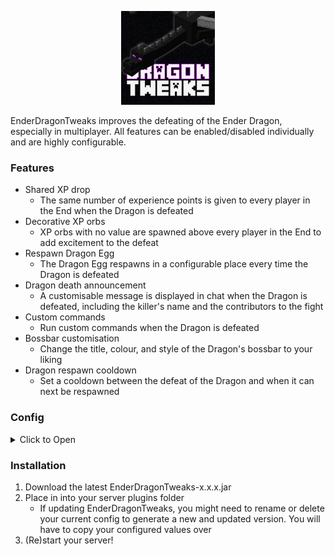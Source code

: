 <p align="center">
    <img alt="logo" src="https://raw.githubusercontent.com/evs-dev/EnderDragonTweaks/master/logo.png" width="150px" />
</p>

EnderDragonTweaks improves the defeating of the Ender Dragon, especially in multiplayer. All features can be enabled/disabled individually and are highly configurable.

### Features

- Shared XP drop
    - The same number of experience points is given to every player in the End when the Dragon is defeated
- Decorative XP orbs
    - XP orbs with no value are spawned above every player in the End to add excitement to the defeat
- Respawn Dragon Egg
    - The Dragon Egg respawns in a configurable place every time the Dragon is defeated
- Dragon death announcement
    - A customisable message is displayed in chat when the Dragon is defeated, including the killer's name and the contributors to the fight
- Custom commands
    - Run custom commands when the Dragon is defeated
- Bossbar customisation
    - Change the title, colour, and style of the Dragon's bossbar to your liking
- Dragon respawn cooldown
    - Set a cooldown between the defeat of the Dragon and when it can next be respawned


### Config
<details>
<summary>Click to Open</summary>

```yaml
# EnderDragonTweaks - Ender Dragon tweaks, mainly for SMP servers
# by EvsDev (https://github.com/evs-dev)
# contributors: https://github.com/evs-dev/EnderDragonTweaks/graphs/contributors
# CONFIGURATION FILE
# ❗ IMPORTANT INFO: ❗
# - Most strings support using the ampersand (&) symbol for colours and formats (https://minecraft.fandom.com/wiki/Formatting_codes#Color_codes)
# - Macros are placeholders you can include in strings that are replaced by the plugin
# - Every string that has macros has a comment above explaining them
# - Every string requires quotes ("example string") unless the default does not have them
# - 20 ticks = 1 second
# - This plugin uses bStats. To opt out of its anonymous stats collection, find the bStats folder in your plugins folder and set enabled to false in its config
# - (https://bstats.org/plugin/bukkit/EnderDragonTweaks/12284)

# Config version - DO NOT CHANGE (is set by plugin)
version: 0

# Is the plugin enabled?
# DEFAULT: true
enabled: true

# The delay in ticks between the death of the Dragon and when this plugin triggers
# DEFAULT: 80
delay: 80

# The radius (in blocks) from the centre of the End island where players will be counted as Dragon fight participants
# DEFAULT: 128
max-player-distance-from-end-centre: 128

# |------------------------|
# |        Features        |
# |------------------------|

xp-drop:
  enabled: true

  # The way xp-per-player should be interpreted.
  # levels: The value is given in levels (e.g. 68 will add 68 to the XP number displayed to the player)
  #         This is useful to add a consistent number of points
  # points: The value is given in points, which changes based on the player's current XP
  #         i.e. 12000 points will not always equal 68 levels
  # DEFAULT: levels
  mode: levels

  # The amount of XP to give each Dragon fight participant upon Dragon death
  # This is interpreted differently depending on xp-mode
  # DEFAULT: 68
  xp-per-player: 68

decoration-orbs:
  enabled: true

  # The number of XP orbs spawned per player upon Dragon death (these are decorative only and have no XP value)
  # If there are a large number of players in the End upon Dragon death, having this too high may cause a lag spike
  # This will not be triggered if enable-xp-drop is disabled
  # DEFAULT: 8
  orb-count-per-player: 8

egg-respawn:
  enabled: true

  # The chance of the Dragon egg respawning upon Dragon defeat and when enable-egg-respawn is true
  # RANGE: 0.0-1.0 (0.0 = 0%, 1.0 = 100%)
  # DEFAULT: 1.0
  chance: 1.0

  # The message broadcasted when the Dragon egg respawns (leave blank to have no message)
  # MACROS:
  #   <position>: x, y, and z coordinates of the Egg (e.g. "x=0 y=68 z=0")
  # DEFAULT: ""
  announcement: ""

  # The coordinates of the Dragon egg when it spawns
  # DEFAULT: 0, 0, 0 (this does not need to be configured by default since the portal coordinates are always (0, 0))
  position:
    x: 0
    y: 0
    z: 0
    # Should the y coordinate specified here dictate exactly where the Dragon egg should go?
    # If false, the plugin will try to find an air block above a bedrock block
    # DEFAULT: false
    override-y: false

defeat-announcement:
  enabled: true

  # The message broadcasted when the Dragon is defeated
  # MACROS:
  #   <killer>: name of the player who killed the Dragon
  #   <participants>: list of players within max-player-distance-from-end-centre upon Dragon defeat (EXCEPT the killer)
  # DEFAULT: "&6<killer>&r just defeated the &5Ender Dragon&r!"
  one-participant: "&6<killer>&r just defeated the &5Ender Dragon&r!"

  # DEFAULT: "&6<killer>&r just defeated the &5Ender Dragon&r with help from <players-in-end>!"
  multiple-participants: "&6<killer>&r just defeated the &5Ender Dragon&r with help from <participants>!"

custom-commands:
  enabled: true

  # The commands to be run by the server when the Dragon is defeated
  # Note that they will always send command feedback to the server console and all online ops
  # MACROS:
  #   <killer>: name of the player who killed the Dragon
  #   <killer-display-name>: display name of the player who killed the Dragon (may be the same as <killer>, or e.g. the nickname of the player)
  #   <participants-list>: list of players within max-player-distance-from-end-centre upon Dragon defeat (e.g. "p1, p2, & p3") (EXCEPT the killer)
  #   <each-participant>: the command will be run individually for players within max-player-distance-from-end-centre upon Dragon defeat (EXCEPT the killer)
  # DEFAULT: []
  commands:
    #- "give <killer> minecraft:diamond 4"
    #- "give <each-participant> minecraft:iron_ingot 8"
    #- "say Congratulations <killer-display-name> and <participants-list>!"

  # The text to replace <participants-list> with if there are no Dragon fight participants other than the killer
  # E.g. (using the 3rd example command) "Congratulations dragonkiller495 and no-one else!"
  # DEFAULT: "no-one else"
  no-participants-filler: "no-one else"

# Customisation of the Dragon's bossbar
bossbar-customisation:
  enabled: false

  # List of possible names to be displayed above the bossbar (leave empty for "Ender Dragon")
  # DEFAULT: []
  names:
    #- "Bertha"

  # The colour of the bossbar
  # COLOURS: blue, green, pink, purple, red, white, yellow
  # DEFAULT: pink
  colour: pink

  # The style of the bossbar
  # STYLES: progress, notched_6, notched_10, notched_12, notched_20
  # DEFAULT: progress
  style: progress

dragon-respawn-cooldown:
  enabled: false

  # The delay in ticks before the Dragon can be respawned after having been defeated
  # The cooldown is reset when the server is restarted
  # DEFAULT: 6000 (5 minutes)
  cooldown: 6000

  # The message broadcasted when the Dragon respawn cooldown begins (if there is one)
  # MACROS:
  #   <time-remaining>: number of seconds before the cooldown ends
  # DEFAULT: "The <time-remaining>-second Dragon respawn cooldown has started!"
  enter-announcement: "The <time-remaining>-second Dragon respawn cooldown has started!"

  # The message broadcasted when the Dragon respawn cooldown ends
  # MACROS:
  #   <cooldown-length>: number of seconds the cooldown lasts; dragon-respawn-cooldown / 20
  # DEFAULT: "The <cooldown-length>-second Dragon respawn cooldown has ended!"
  leave-announcement: "The <cooldown-length>-second Dragon respawn cooldown has ended!"

  # The message sent to a player who tries to place an End Crystal to respawn the Dragon when the cooldown is active
  # MACROS:
  #   <time-remaining>: number of seconds before the cooldown ends
  # DEFAULT: "The Ender Dragon cannot be respawned at the moment because it's in cooldown. Cooldown time left: &r<time-remaining> seconds"
  warning: "&cThe Ender Dragon cannot be respawned at the moment because it's in cooldown. Cooldown time left: &r<time-remaining> seconds"
```

</details>

### Installation

1. Download the latest EnderDragonTweaks-x.x.x.jar
2. Place in into your server plugins folder
   - If updating EnderDragonTweaks, you might need to rename or delete your current config to generate a new and updated version. You will have to copy your configured values over
3. (Re)start your server!
